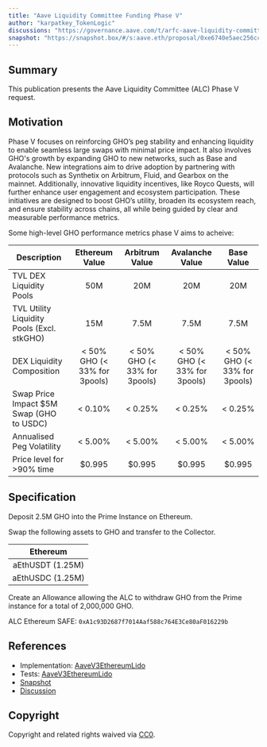 ```yaml
---
title: "Aave Liquidity Committee Funding Phase V"
author: "karpatkey_TokenLogic"
discussions: "https://governance.aave.com/t/arfc-aave-liquidity-committee-funding-phase-v/20043"
snapshot: "https://snapshot.box/#/s:aave.eth/proposal/0xe6740e5aec256ccf1dfbf538591f6b1631927f8d950b17067fe6912b74158332"
---
```


## Summary

This publication presents the Aave Liquidity Committee (ALC) Phase V request.

## Motivation

Phase V focuses on reinforcing GHO’s peg stability and enhancing liquidity to enable seamless large swaps with minimal price impact.
It also involves GHO's growth by expanding GHO to new networks, such as Base and Avalanche.
New integrations aim to drive adoption by partnering with protocols such as Synthetix on Arbitrum, Fluid, and Gearbox on the mainnet. Additionally, innovative liquidity incentives, like Royco Quests, will further enhance user engagement and ecosystem participation. These initiatives are designed to boost GHO’s utility, broaden its ecosystem reach, and ensure stability across chains, all while being guided by clear and measurable performance metrics.

Some high-level GHO performance metrics phase V aims to acheive:

| Description                                |        Ethereum Value        |        Arbitrum Value        |       Avalanche Value        |          Base Value          |
| ------------------------------------------ | :--------------------------: | :--------------------------: | :--------------------------: | :--------------------------: |
| TVL DEX Liquidity Pools                    |             50M              |             20M              |             20M              |             20M              |
| TVL Utility Liquidity Pools (Excl. stkGHO) |             15M              |             7.5M             |             7.5M             |             7.5M             |
| DEX Liquidity Composition                  | < 50% GHO (< 33% for 3pools) | < 50% GHO (< 33% for 3pools) | < 50% GHO (< 33% for 3pools) | < 50% GHO (< 33% for 3pools) |
| Swap Price Impact $5M Swap (GHO to USDC)   |           < 0.10%            |           < 0.25%            |           < 0.25%            |           < 0.25%            |
| Annualised Peg Volatility                  |           < 5.00%            |           < 5.00%            |           < 5.00%            |           < 5.00%            |
| Price level for >90% time                  |            $0.995            |            $0.995            |            $0.995            |            $0.995            |

## Specification

Deposit 2.5M GHO into the Prime Instance on Ethereum.

Swap the following assets to GHO and transfer to the Collector.

|     Ethereum     |
| :--------------: |
| aEthUSDT (1.25M) |
| aEthUSDC (1.25M) |

Create an Allowance allowing the ALC to withdraw GHO from the Prime instance for a total of 2,000,000 GHO.

ALC Ethereum SAFE: `0xA1c93D2687f7014Aaf588c764E3Ce80aF016229b`

## References

- Implementation: [AaveV3EthereumLido](https://github.com/bgd-labs/aave-proposals-v3/blob/main/src/20241209_AaveV3EthereumLido_AaveLiquidityCommitteeFundingPhaseV/AaveV3EthereumLido_AaveLiquidityCommitteeFundingPhaseV_20241209.sol)
- Tests: [AaveV3EthereumLido](https://github.com/bgd-labs/aave-proposals-v3/blob/main/src/20241209_AaveV3EthereumLido_AaveLiquidityCommitteeFundingPhaseV/AaveV3EthereumLido_AaveLiquidityCommitteeFundingPhaseV_20241209.t.sol)
- [Snapshot](https://snapshot.box/#/s:aave.eth/proposal/0xe6740e5aec256ccf1dfbf538591f6b1631927f8d950b17067fe6912b74158332)
- [Discussion](https://governance.aave.com/t/arfc-aave-liquidity-committee-funding-phase-v/20043)

## Copyright

Copyright and related rights waived via [CC0](https://creativecommons.org/publicdomain/zero/1.0/).
